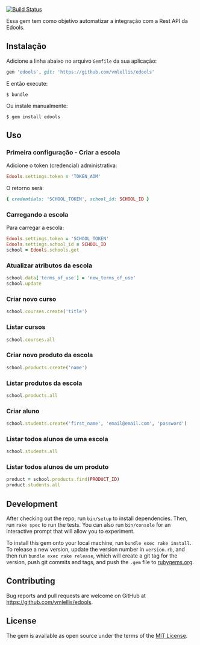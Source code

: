 [![Build Status](https://travis-ci.org/vmlellis/edools.svg?branch=master)](https://travis-ci.org/vmlellis/edools)

Essa gem tem como objetivo automatizar a integração com a Rest API da Edools.

## Instalação

Adicione a linha abaixo no arquivo ``Gemfile`` da sua aplicação:

```ruby
gem 'edools', git: 'https://github.com/vmlellis/edools'
```

E então execute:

    $ bundle

Ou instale manualmente:

    $ gem install edools

## Uso

### Primeira configuração - Criar a escola

Adicione o token (credencial) administrativa:

```ruby
Edools.settings.token = 'TOKEN_ADM'
```

O retorno será:

```ruby
{ credentials: 'SCHOOL_TOKEN', school_id: SCHOOL_ID }
```

### Carregando a escola

Para carregar a escola:

```ruby
Edools.settings.token = 'SCHOOL_TOKEN'
Edools.settings.school_id = SCHOOL_ID
school = Edools.schools.get
```

### Atualizar atributos da escola

```ruby
school.data['terms_of_use'] = 'new_terms_of_use'
school.update
```

### Criar novo curso

```ruby
school.courses.create('title')
```

### Listar cursos

```ruby
school.courses.all
```

### Criar novo produto da escola

```ruby
school.products.create('name')
```

### Listar produtos da escola

```ruby
school.products.all
```

### Criar aluno

```ruby
school.students.create('first_name', 'email@email.com', 'password')
```

### Listar todos alunos de uma escola

```ruby
school.students.all
```

### Listar todos alunos de um produto

```ruby
product = school.products.find(PRODUCT_ID)
product.students.all
```

## Development

After checking out the repo, run `bin/setup` to install dependencies. Then, run `rake spec` to run the tests. You can also run `bin/console` for an interactive prompt that will allow you to experiment.

To install this gem onto your local machine, run `bundle exec rake install`. To release a new version, update the version number in `version.rb`, and then run `bundle exec rake release`, which will create a git tag for the version, push git commits and tags, and push the `.gem` file to [rubygems.org](https://rubygems.org).

## Contributing

Bug reports and pull requests are welcome on GitHub at https://github.com/vmlellis/edools.

## License

The gem is available as open source under the terms of the [MIT License](http://opensource.org/licenses/MIT).
